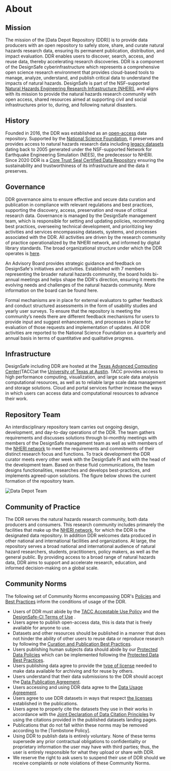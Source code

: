 # About

## Mission
The mission of the [Data Depot Repository (DDR)] is to provide data producers with an open repository to safely store, share, and curate natural hazards research data, ensuring its permanent publication, distribution, and impact evaluation. DDR enables users to discover, search, access, and reuse data, thereby accelerating research discoveries. DDR is a component of the DesignSafe cyberinfrastructure which represents a comprehensive open science research environment that provides cloud-based tools to manage, analyze, understand, and publish critical data to understand the impacts of natural hazards. DesignSafe is part of the NSF-supported [Natural Hazards Engineering Research Infrastructure (NHERI)](https://designsafe-ci.org/about/), and aligns with its mission to provide the  natural hazards research community with open access, shared resources aimed at supporting civil and social infrastructures prior to, during, and following natural disasters.

## History
Founded in 2016, the DDR was established as an [open-access](https://www.openaccess.nl/en/what-is-open-access) data repository. Supported by the [National Science Foundation](https://www.nsf.gov/), it preserves and provides access to natural hazards research data including [legacy datasets](https://designsafe-ci.org/data/browser/public/nees.public) dating back to 2005 generated under the NSF-supported Network for Earthquake Engineering Simulation (NEES), the predecessor to NHERI. Since 2020 DDR is a [Core Trust Seal Certified Data Repository](https://www.coretrustseal.org/wp-content/uploads/2023/01/20230126-designsafe_final.pdf) ensuring the sustainability and trustworthiness of its infrastructure and the data it preserves.

## Governance 
DDR governance aims to ensure effective and secure data curation and publication in compliance with relevant regulations and best practices, supporting the discovery, access, preservation and reuse of critical research data. Governance is managed by the DesignSafe management team, which is responsible for setting and updating policies, recommending best practices, overseeing technical development, and prioritizing key activities and services encompassing datasets, systems, and processes associated with the DDR. All activities are driven by the research community of practice operationalized by the NHERI network, and informed by digital library standards. The broad organizational structure under which the DDR operates is [here](https://designsafe-ci.org/about/designsafe/). 

An Advisory Board provides strategic guidance and feedback on DesignSafe's initiatives and activities. Established with 7 members representing the broader natural hazards community, the board holds bi-annual meetings and helps shape the DDR's direction, ensuring it meets the evolving needs and challenges of the natural hazards community. More information on the board can be found here.

Formal mechanisms are in place for external evaluators to gather feedback and conduct structured assessments in the form of usability studies and yearly user surveys. To ensure that the repository is meeting the community’s needs there are different feedback mechanisms for users to provide input and suggest enhancements, and processes in place for evaluation of those requests and implementation of updates. All DDR activities are reported to the National Science Foundation on a quarterly and annual basis in terms of quantitative and qualitative progress.

## Infrastructure
DesignSafe including DDR are hosted at the [Texas Advanced Computing Center](https://tacc.utexas.edu/)(TACC)at the [University of Texas at Austin](https://www.utexas.edu/). TACC provides access to high performance computing, visualization, and large scale data analysis computational resources, as well as to reliable large scale data management and storage solutions. Cloud and portal services further increase the ways in which users can access data and computational resources to advance their work.

## Repository Team 
An interdisciplinary repository team carries out ongoing design, development, and day-to-day operations of the DDR. The team gathers requirements and discusses solutions through bi-monthly meetings with members of the DesignSafe management team as well as with members of the [NHERI network](https://designsafe-ci.org/about/) to meet the requirements and commitments of their distinct research focus and functions. To track development the DDR curator meets every other week with the DesignSafe PI and with the head of the development team. Based on these fluid communications, the team designs functionalities, researches and develops best-practices, and implements agreed-upon solutions. The figure below shows the current formation of the repository team.

![Data Depot Team]()

## Community of Practice
The DDR serves the natural hazards research community, both data producers and consumers. This research community includes primarely the facilities that make up the [NHERI network](https://designsafe-ci.org/about/), for which the DDR is the designated data repository. In addition DDR welcomes data produced in other national and international facilities and organizations. At large, the repository serves a broad national and international audience of natural hazard researchers, students, practitioners, policy makers, as well as the general public. By providing access to a broad range of natural hazards data, DDR aims to support and accelerate research, education, and informed decision-making on a global scale. 

## Community Norms
The following set of Community Norms encompassing DDR's [Policies](https://designsafeci-next.tacc.utexas.edu/user-guide/curating/policies/) and [Best Practices](https://designsafeci-next.tacc.utexas.edu/user-guide/curating/bestpractices/) inform the conditions of usage of the DDR.

* Users of DDR must abide by the [TACC Acceptable Use Policy](https://tacc.utexas.edu/use-tacc/user-policies/) and the [DesignSafe-CI Terms of Use](https://www.designsafe-ci.org/account/terms-conditions/) .
* Users agree to publish open-access data, this is data that is freely available for anyone to use. 
* Datasets and other resources should be published in a manner that does not hinder the ability of other users to reuse data or reproduce research by following the [Curation and Publication Best Practices](https://designsafeci-next.tacc.utexas.edu/user-guide/curating/bestpractices/).
* Users publishing human subjects data should abide by our [Protected Data Policies](https://www.designsafe-ci.org/user-guide/curating/policies/#data-publication-and-usage) which can be implemented following the [Protected Data Best Practices](https://www.designsafe-ci.org/user-guide/curating/bestpractices/#data-publication).
* Users publishing data agree to provide the [type of license](https://designsafeci-next.tacc.utexas.edu/user-guide/curating/policies/#licenses) needed to make data available for archiving and for reuse by others.
* Users understand that their data submissions to the DDR should accept the [Data Publication Agreement](https://www.designsafe-ci.org/user-guide/curating/policies/#agreement).
* Users accessing and using DDR data agree to the [Data Usage Agreement](https://designsafeci-next.tacc.utexas.edu/user-guide/curating/policies/#datausage).
* Users agree to use DDR datasets in ways that respect [the licenses](https://designsafeci-next.tacc.utexas.edu/user-guide/curating/policies/#licenses) established in the publications.
* Users agree to properly cite the datasets they use in their works in accordance with the [Joint Declaration of Data Citation Principles](https://force11.org/info/joint-declaration-of-data-citation-principles-final/) by using the citations provided in the published datasets landing pages.
* Publications that do not fall within these norms may be removed according to the [Tombstone Policy].
* Using DDR to publish data is entirely voluntary. None of these terms supersede any prior contractual obligations to confidentiality or proprietary information the user may have with third parties; thus, the user is entirely responsible for what they upload or share with DDR. 
* We reserve the right to ask users to suspend their use of DDR should we receive complaints or note violations of these Community Norms.

